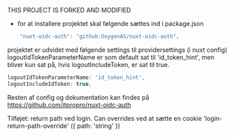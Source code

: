 THIS PROJECT IS FORKED AND MODIFIED

- for at installere projektet skal følgende sættes ind i package.json


```js
    "nuxt-oidc-auth": "github:OxygenAS/nuxt-oidc-auth",
```

projektet er udvidet med følgende settings til providersettings (i nuxt config) 
logoutIdTokenParameterName er som default sat til 'id_token_hint', men bliver kun sat på, hvis logoutIncludeToken, er sat til true.

```js
logoutIdTokenParameterName: 'id_token_hint',
logoutIncludeIdToken: true,
```

Resten af config og dokumentation kan findes på 
https://github.com/itpropro/nuxt-oidc-auth

Tilføjet: return path ved login. Can overrides ved at sætte en cookie 'login-return-path-override' ({ path: 'string' })